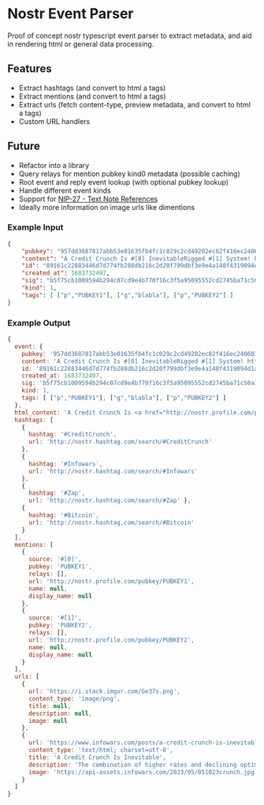 # Nostr Event Parser

Proof of concept nostr typescript event parser to extract metadata, and aid in rendering html or general data processing.

## Features
* Extract hashtags (and convert to html a tags)
* Extract mentions (and convert to html a tags)
* Extract urls (fetch content-type, preview metadata, and convert to html a tags)
* Custom URL handlers

## Future
* Refactor into a library
* Query relays for mention pubkey kind0 metadata (possible caching)
* Root event and reply event lookup (with optional pubkey lookup)
* Handle different event kinds
* Support for [NIP-27 - Text Note References](https://github.com/nostr-protocol/nips/blob/4208652dc7a39c63c39559b13c656ec30400fcba/27.md)
* Ideally more information on image urls like dimentions

### Example Input
```json
{
    "pubkey": "957dd3687817abb53e01635fb4fc1c029c2cd49202ec82f416ec240601b371d8",
    "content": "A Credit Crunch Is #[0] InevitableRigged #[1] System! https://i.stack.imgur.com/Ge37s.png #CreditCrunch📉 #Infowars👊 https://www.infowars.com/posts/a-credit-crunch-is-inevitable #Zap to support, DM to suggest new feeds.  #Bitcoin price is now: $28,111.64",
    "id": "89161c22883446d7d774fb288db216c2d20f799dbf3e9e4a140f4319094d1a6f",
    "created_at": 1683732497,
    "sig": "b5f75cb1009594b294c07cd9e4b770f16c3f5a95095552cd2745ba71c50a1c11393c63745412692eb17453e43ff02fdbef9b69752280ccb60b7ba20912d3d938",
    "kind": 1,
    "tags": [ ["p","PUBKEY1"], ["g","blabla"], ["p","PUBKEY2"] ]
}
```


### Example Output
```javascript
{
  event: {
    pubkey: '957dd3687817abb53e01635fb4fc1c029c2cd49202ec82f416ec240601b371d8',
    content: 'A Credit Crunch Is #[0] InevitableRigged #[1] System! https://i.stack.imgur.com/Ge37s.png #CreditCrunch📉 #Infowars👊 https://www.infowars.com/posts/a-credit-crunch-is-inevitable #Zap to support, DM to suggest new feeds.  #Bitcoin price is now: $28,111.64',
    id: '89161c22883446d7d774fb288db216c2d20f799dbf3e9e4a140f4319094d1a6f',
    created_at: 1683732497,
    sig: 'b5f75cb1009594b294c07cd9e4b770f16c3f5a95095552cd2745ba71c50a1c11393c63745412692eb17453e43ff02fdbef9b69752280ccb60b7ba20912d3d938',
    kind: 1,
    tags: [ ["p","PUBKEY1"], ["g","blabla"], ["p","PUBKEY2"] ]
  },
  html_content: 'A Credit Crunch Is <a href="http://nostr.profile.com/pubkey/PUBKEY1">PUBKEY1</a> InevitableRigged <a href="http://nostr.profile.com/pubkey/PUBKEY2">PUBKEY2</a> System! <a href="https://i.stack.imgur.com/Ge37s.png">https://i.stack.imgur.com/Ge37s.png</a> <a href="http://nostr.hashtag.com/search/#CreditCrunch">#CreditCrunch</a>📉 <a href="http://nostr.hashtag.com/search/#Infowars">#Infowars</a>👊 <a href="https://www.infowars.com/posts/a-credit-crunch-is-inevitable">https://www.infowars.com/posts/a-credit-crunch-is-inevitable</a> <a href="http://nostr.hashtag.com/search/#Zap">#Zap</a> to support, DM to suggest new feeds.  <a href="http://nostr.hashtag.com/search/#Bitcoin">#Bitcoin</a> price is now: $28,111.64',
  hashtags: [
    {
      hashtag: '#CreditCrunch',
      url: 'http://nostr.hashtag.com/search/#CreditCrunch'
    },
    {
      hashtag: '#Infowars',
      url: 'http://nostr.hashtag.com/search/#Infowars'
    },
    {
      hashtag: '#Zap',
      url: 'http://nostr.hashtag.com/search/#Zap' },
    {
      hashtag: '#Bitcoin',
      url: 'http://nostr.hashtag.com/search/#Bitcoin'
    }
  ],
  mentions: [
    {
      source: '#[0]',
      pubkey: 'PUBKEY1',
      relays: [],
      url: 'http://nostr.profile.com/pubkey/PUBKEY1',
      name: null,
      display_name: null
    },
    {
      source: '#[1]',
      pubkey: 'PUBKEY2',
      relays: [],
      url: 'http://nostr.profile.com/pubkey/PUBKEY2',
      name: null,
      display_name: null
    }
  ],
  urls: [
    {
      url: 'https://i.stack.imgur.com/Ge37s.png',
      content_type: 'image/png',
      title: null,
      description: null,
      image: null
    },
    {
      url: 'https://www.infowars.com/posts/a-credit-crunch-is-inevitable',
      content_type: 'text/html; charset=utf-8',
      title: 'A Credit Crunch Is Inevitable',
      description: 'The combination of higher rates and declining optimism about the economy, plus slumps in equity, private investments, and bond valuations, is going to inevitably lead to a massive crunch in access to credit and financing',
      image: 'https://api-assets.infowars.com/2023/05/051023crunch.jpg'
    }
  ]
}
```
